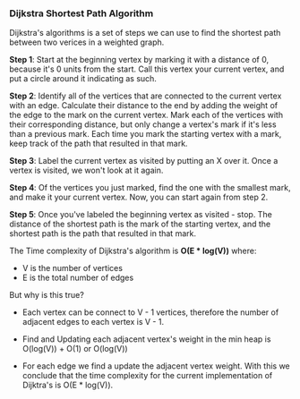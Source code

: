 ### Dijkstra Shortest Path Algorithm

Dijkstra's algorithms is a set of steps we can use to find the shortest path between two verices in a weighted graph.

**Step 1**: Start at the beginning vertex by marking it with a distance of 0, because it's 0 units from the start. Call this vertex your current vertex, and put a circle around it indicating as such.

**Step 2**: Identify all of the vertices that are connected to the current vertex with an edge. Calculate their distance to the end by adding the weight of the edge to the mark on the current vertex. Mark each of the vertices with their corresponding distance, but only change a vertex's mark if it's less than a previous mark. Each time you mark the starting vertex with a mark, keep track of the path that resulted in that mark.

**Step 3**: Label the current vertex as visited by putting an X over it. Once a vertex is visited, we won't look at it again.

**Step 4**: Of the vertices you just marked, find the one with the smallest mark, and make it your current vertex. Now, you can start again from step 2.

**Step 5**: Once you've labeled the beginning vertex as visited - stop. The distance of the shortest path is the mark of the starting vertex, and the shortest path is the path that resulted in that mark.

The Time complexity of Dijkstra's algorithm is
**O(E * log(V))** where:

- V is the number of vertices
- E is the total number of edges

But why is this true?

- Each vertex can be connect to V - 1 vertices, therefore the number of adjacent edges to each vertex is V - 1.

- Find and Updating each adjacent vertex's weight in the min heap is O(log(V)) + O(1) or 
O(log(V))

- For each edge we find a update the adjacent vertex weight. With this we conclude that the time complexity for the current implementation of Dijktra's is O(E * log(V)).

